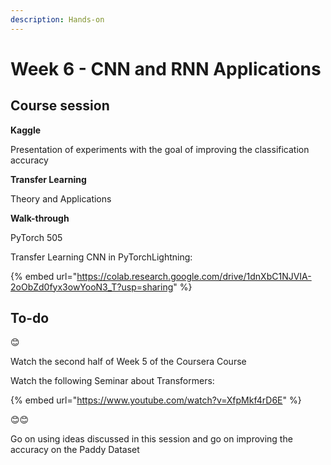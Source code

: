 ```yaml
---
description: Hands-on
---
```


# Week 6 - CNN and RNN Applications

## Course session

**Kaggle**

Presentation of experiments with the goal of improving the classification accuracy



**Transfer Learning**

Theory and Applications



**Walk-through**

PyTorch 505

Transfer Learning CNN in PyTorchLightning:

{% embed url="https://colab.research.google.com/drive/1dnXbC1NJVIA-2oObZd0fyx3owYooN3_T?usp=sharing" %}



## To-do

😊

Watch the second half of Week 5 of the Coursera Course

Watch the following Seminar about Transformers:

{% embed url="https://www.youtube.com/watch?v=XfpMkf4rD6E" %}

😊😊

Go on using ideas discussed in this session and go on improving the accuracy on the Paddy Dataset
